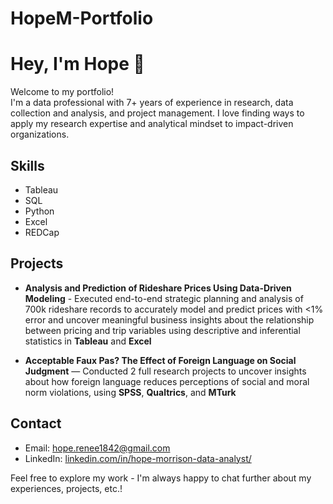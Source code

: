 # HopeM-Portfolio
# Hey, I'm Hope 👋

Welcome to my portfolio!  
I'm a data professional with 7+ years of experience in research, data collection and analysis, and project management. I love finding ways to apply my research expertise and analytical mindset to impact-driven organizations.

## Skills
- Tableau
- SQL
- Python
- Excel
- REDCap

## Projects
- **Analysis and Prediction of Rideshare Prices Using Data-Driven Modeling** - Executed end-to-end strategic planning and analysis of 700k rideshare records to accurately model and predict prices with <1% error and uncover meaningful business insights about the relationship between pricing and trip variables using descriptive and inferential statistics in **Tableau** and **Excel**

- **Acceptable Faux Pas? The Effect of Foreign Language on Social Judgment** — Conducted 2 full research projects to uncover insights about how foreign language reduces perceptions of social and moral norm violations, using **SPSS**, **Qualtrics**, and **MTurk**

## Contact
- Email: hope.renee1842@gmail.com
- LinkedIn: [linkedin.com/in/hope-morrison-data-analyst/](link)

Feel free to explore my work - I'm always happy to chat further about my experiences, projects, etc.!
